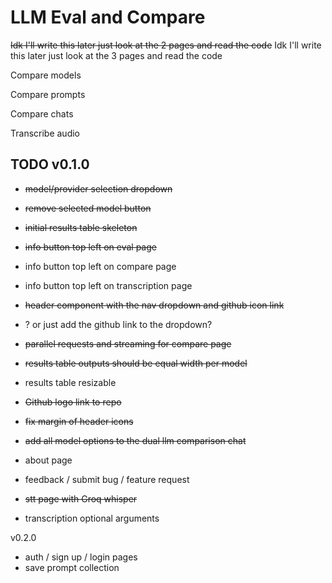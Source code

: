 # LLM Eval and Compare

~~Idk I'll write this later just look at the 2 pages and read the code~~
Idk I'll write this later just look at the 3 pages and read the code

Compare models

Compare prompts

Compare chats

Transcribe audio





## TODO v0.1.0
- ~~model/provider selection dropdown~~
- ~~remove selected model button~~
- ~~initial results table skeleton~~
- ~~info button top left on eval page~~
- info button top left on compare page
- info button top left on transcription page
- ~~header component with the nav dropdown and github icon link~~
- ? or just add the github link to the dropdown?
- ~~parallel requests and streaming for compare page~~
- ~~results table outputs should be equal width per model~~
- results table resizable
- ~~Github logo link to repo~~
- ~~fix margin of header icons~~
- ~~add all model options to the dual llm comparison chat~~


- about page
- feedback / submit bug / feature request 

- ~~stt page with Groq whisper~~
- transcription optional arguments

v0.2.0
- auth / sign up / login pages
- save prompt collection



